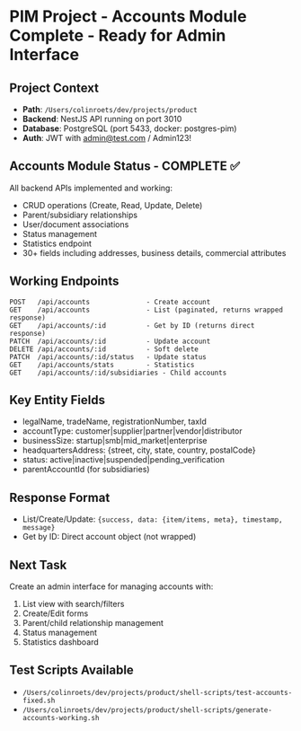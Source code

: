 # PIM Project - Accounts Module Complete - Ready for Admin Interface

## Project Context
- **Path**: `/Users/colinroets/dev/projects/product`
- **Backend**: NestJS API running on port 3010
- **Database**: PostgreSQL (port 5433, docker: postgres-pim)
- **Auth**: JWT with admin@test.com / Admin123!

## Accounts Module Status - COMPLETE ✅
All backend APIs implemented and working:
- CRUD operations (Create, Read, Update, Delete)
- Parent/subsidiary relationships
- User/document associations
- Status management
- Statistics endpoint
- 30+ fields including addresses, business details, commercial attributes

## Working Endpoints
```
POST   /api/accounts              - Create account
GET    /api/accounts              - List (paginated, returns wrapped response)
GET    /api/accounts/:id          - Get by ID (returns direct response)
PATCH  /api/accounts/:id          - Update account
DELETE /api/accounts/:id          - Soft delete
PATCH  /api/accounts/:id/status   - Update status
GET    /api/accounts/stats        - Statistics
GET    /api/accounts/:id/subsidiaries - Child accounts
```

## Key Entity Fields
- legalName, tradeName, registrationNumber, taxId
- accountType: customer|supplier|partner|vendor|distributor
- businessSize: startup|smb|mid_market|enterprise
- headquartersAddress: {street, city, state, country, postalCode}
- status: active|inactive|suspended|pending_verification
- parentAccountId (for subsidiaries)

## Response Format
- List/Create/Update: `{success, data: {item/items, meta}, timestamp, message}`
- Get by ID: Direct account object (not wrapped)

## Next Task
Create an admin interface for managing accounts with:
1. List view with search/filters
2. Create/Edit forms
3. Parent/child relationship management
4. Status management
5. Statistics dashboard

## Test Scripts Available
- `/Users/colinroets/dev/projects/product/shell-scripts/test-accounts-fixed.sh`
- `/Users/colinroets/dev/projects/product/shell-scripts/generate-accounts-working.sh`
